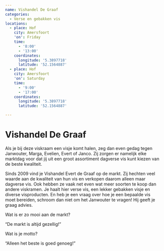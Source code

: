 ```yaml
---
name: Vishandel De Graaf
categories:
  - Verse en gebakken vis
locations:
  - place: Hof
    city: Amersfoort
    'on': Friday
    time:
      - '8:00'
      - '13:00'
    coordinates:
      longitude: '5.3897718'
      latitude: '52.1564887'
  - place: Hof
    city: Amersfoort
    'on': Saturday
    time:
      - '9:00'
      - '17:00'
    coordinates:
      longitude: '5.3897718'
      latitude: '52.1564887'

---
```


# Vishandel De Graaf

Als je bij deze viskraam een visje komt halen, zeg dan even gedag tegen Janwouter, Marga, Evelien, Evert of Janco. Zij zorgen er namelijk elke marktdag voor dat jij uit een groot assortiment dagverse vis kunt kiezen van de beste kwaliteit.

Sinds 2009 vind je Vishandel Evert de Graaf op de markt. Zij hechten veel waarde aan de kwaliteit van hun vis en verkopen daarom alleen maar dagverse vis. Ook hebben ze vaak net even wat meer soorten te koop dan andere viskramen. Je haalt hier verse vis, een lekker gebakken visje en diverse visproducten. En heb je een vraag over hoe je een bepaalde vis moet bereiden, schroom dan niet om het Janwouter te vragen! Hij geeft je graag advies.

Wat is er zo mooi aan de markt?

“De markt is altijd gezellig!”

Wat is je motto?

“Alleen het beste is goed genoeg!”
